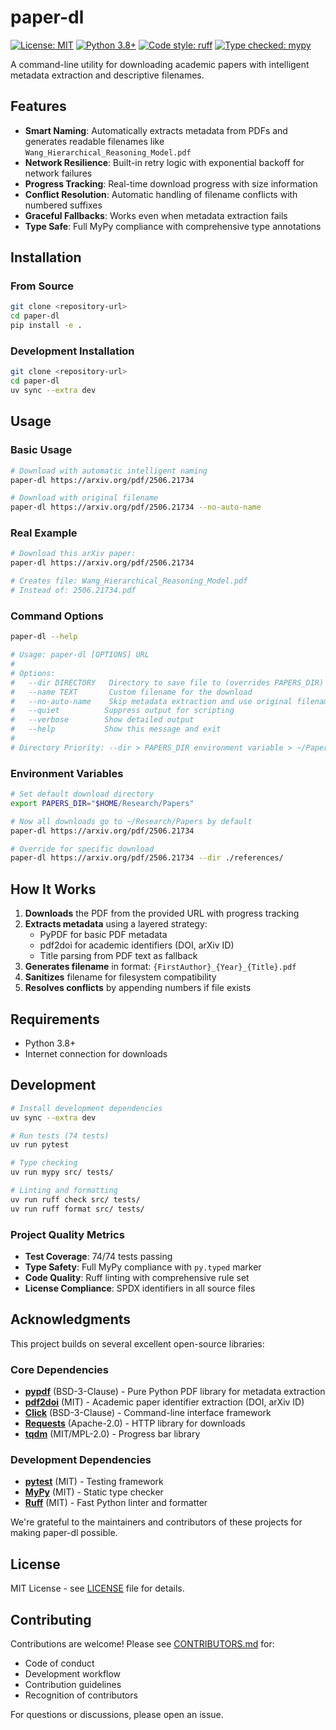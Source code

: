 # paper-dl

[![License: MIT](https://img.shields.io/badge/License-MIT-yellow.svg)](https://opensource.org/licenses/MIT)
[![Python 3.8+](https://img.shields.io/badge/python-3.8+-blue.svg)](https://www.python.org/downloads/)
[![Code style: ruff](https://img.shields.io/badge/code%20style-ruff-000000.svg)](https://github.com/astral-sh/ruff)
[![Type checked: mypy](https://img.shields.io/badge/type%20checked-mypy-blue.svg)](https://mypy-lang.org/)

A command-line utility for downloading academic papers with intelligent metadata extraction and descriptive filenames.

## Features

- **Smart Naming**: Automatically extracts metadata from PDFs and generates readable filenames like `Wang_Hierarchical_Reasoning_Model.pdf`
- **Network Resilience**: Built-in retry logic with exponential backoff for network failures  
- **Progress Tracking**: Real-time download progress with size information
- **Conflict Resolution**: Automatic handling of filename conflicts with numbered suffixes
- **Graceful Fallbacks**: Works even when metadata extraction fails
- **Type Safe**: Full MyPy compliance with comprehensive type annotations

## Installation

### From Source
```bash
git clone <repository-url>
cd paper-dl
pip install -e .
```

### Development Installation
```bash
git clone <repository-url>
cd paper-dl
uv sync --extra dev
```

## Usage

### Basic Usage
```bash
# Download with automatic intelligent naming
paper-dl https://arxiv.org/pdf/2506.21734

# Download with original filename  
paper-dl https://arxiv.org/pdf/2506.21734 --no-auto-name
```

### Real Example
```bash
# Download this arXiv paper:
paper-dl https://arxiv.org/pdf/2506.21734

# Creates file: Wang_Hierarchical_Reasoning_Model.pdf
# Instead of: 2506.21734.pdf
```

### Command Options
```bash
paper-dl --help

# Usage: paper-dl [OPTIONS] URL
# 
# Options:
#   --dir DIRECTORY   Directory to save file to (overrides PAPERS_DIR)
#   --name TEXT       Custom filename for the download  
#   --no-auto-name    Skip metadata extraction and use original filename
#   --quiet          Suppress output for scripting
#   --verbose        Show detailed output
#   --help           Show this message and exit
#
# Directory Priority: --dir > PAPERS_DIR environment variable > ~/Papers (default)
```

### Environment Variables
```bash
# Set default download directory
export PAPERS_DIR="$HOME/Research/Papers"

# Now all downloads go to ~/Research/Papers by default
paper-dl https://arxiv.org/pdf/2506.21734

# Override for specific download
paper-dl https://arxiv.org/pdf/2506.21734 --dir ./references/
```

## How It Works

1. **Downloads** the PDF from the provided URL with progress tracking
2. **Extracts metadata** using a layered strategy:
   - PyPDF for basic PDF metadata
   - pdf2doi for academic identifiers (DOI, arXiv ID)
   - Title parsing from PDF text as fallback
3. **Generates filename** in format: `{FirstAuthor}_{Year}_{Title}.pdf`
4. **Sanitizes** filename for filesystem compatibility
5. **Resolves conflicts** by appending numbers if file exists

## Requirements

- Python 3.8+
- Internet connection for downloads

## Development

```bash
# Install development dependencies
uv sync --extra dev

# Run tests (74 tests)
uv run pytest

# Type checking
uv run mypy src/ tests/

# Linting and formatting
uv run ruff check src/ tests/
uv run ruff format src/ tests/
```

### Project Quality Metrics
- **Test Coverage**: 74/74 tests passing
- **Type Safety**: Full MyPy compliance with `py.typed` marker
- **Code Quality**: Ruff linting with comprehensive rule set
- **License Compliance**: SPDX identifiers in all source files

## Acknowledgments

This project builds on several excellent open-source libraries:

### Core Dependencies

- **[pypdf](https://github.com/py-pdf/pypdf)** (BSD-3-Clause) - Pure Python PDF library for metadata extraction
- **[pdf2doi](https://github.com/MicheleCotrufo/pdf2doi)** (MIT) - Academic paper identifier extraction (DOI, arXiv ID)
- **[Click](https://github.com/pallets/click)** (BSD-3-Clause) - Command-line interface framework
- **[Requests](https://github.com/psf/requests)** (Apache-2.0) - HTTP library for downloads
- **[tqdm](https://github.com/tqdm/tqdm)** (MIT/MPL-2.0) - Progress bar library

### Development Dependencies

- **[pytest](https://github.com/pytest-dev/pytest)** (MIT) - Testing framework
- **[MyPy](https://github.com/python/mypy)** (MIT) - Static type checker
- **[Ruff](https://github.com/astral-sh/ruff)** (MIT) - Fast Python linter and formatter

We're grateful to the maintainers and contributors of these projects for making paper-dl possible.

## License

MIT License - see [LICENSE](LICENSE) file for details.

## Contributing

Contributions are welcome! Please see [CONTRIBUTORS.md](CONTRIBUTORS.md) for:
- Code of conduct
- Development workflow
- Contribution guidelines  
- Recognition of contributors

For questions or discussions, please open an issue.